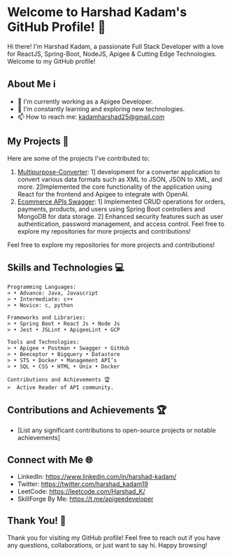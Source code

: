 # Welcome to Harshad Kadam's GitHub Profile! 👋

Hi there! I'm Harshad Kadam, a passionate Full Stack Developer with a love for ReactJS, Spring-Boot, NodeJS, Apigee & Cutting Edge Technologies. Welcome to my GitHub profile!

## About Me ℹ️

- 💼 I'm currently working as a Apigee Developer.
- 🌱 I'm constantly learning and exploring new technologies.
- 📫 How to reach me: kadamharshad25@gmail.com

## My Projects 🚀

Here are some of the projects I've contributed to:

1. [Multipurpose-Converter](https://datamorphing.netlify.app/): 1] development for a converter application to convert various data formats such as XML to JSON, JSON to XML, and more. 2]Implemented the core functionality of the application using React for the frontend and Apigee to integrate with OpenAI.
2. [Ecommerce APIs Swagger](https://ecommerceapplication-springboot-production.up.railway.app/swagger-ui.html): 1] Implemented CRUD operations for orders, payments, products, and users using Spring Boot controllers and MongoDB for data storage. 2] Enhanced security features such as user authentication, password management, and access control.
Feel free to explore my repositories for more projects and contributions!

Feel free to explore my repositories for more projects and contributions!

## Skills and Technologies 💻
```
Programming Languages: 
> • Advance: Java, Javascript
> • Intermediate: c++
> • Novice: c, python

Frameworks and Libraries: 
> • Spring Boot • React Js • Node Js
> • Jest • JSLint • ApigeeLint • GCP

Tools and Technologies: 
> • Apigee • Postman • Swagger • GitHub
> • Beeceptor • Bigquery • Datastore
> • STS • Docker • Management API’s
> • SQL • CSS • HTML • Unix • Docker

Contributions and Achievements 🏆
>  Active Reader of API community.
```
## Contributions and Achievements 🏆

- [List any significant contributions to open-source projects or notable achievements]

## Connect with Me 🌐

- LinkedIn: https://www.linkedin.com/in/harshad-kadam/
- Twitter: https://twitter.com/harshad_kadam19
- LeetCode: https://leetcode.com/Harshad_K/
- SkillForge By Me: https://t.me/apigeedeveloper

## Thank You! 🙏

Thank you for visiting my GitHub profile! Feel free to reach out if you have any questions, collaborations, or just want to say hi. Happy browsing!

<!--
**harshad-kadam/harshad-kadam** is a ✨ _special_ ✨ repository because its `README.md` (this file) appears on your GitHub profile.

Here are some ideas to get you started:

- 🔭 I’m currently working on ...
- 🌱 I’m currently learning ...
- 👯 I’m looking to collaborate on ...
- 🤔 I’m looking for help with ...
- 💬 Ask me about ...
- 📫 How to reach me: ...
- 😄 Pronouns: ...
- ⚡ Fun fact: ...
-->
